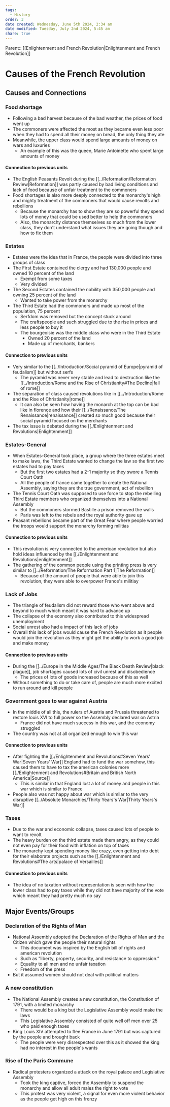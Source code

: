 ```yaml
---
tags:
  - History
order: 3
date created: Wednesday, June 5th 2024, 2:34 am
date modified: Tuesday, July 2nd 2024, 5:45 am
share: true
---
```


Parent:: [[Enlightenment and French Revolution|Enlightenment and French Revolution]]

# Causes of the French Revolution

## Causes and Connections

### Food shortage

- Following a bad harvest because of the bad weather, the prices of food went up
- The commoners were affected the most as they became even less poor when they had to spend all their money on bread, the only thing they ate
- Meanwhile, the upper class would spend large amounts of money on wars and luxuries
  - An example of this was the queen, Marie Antoinette who spent large amounts of money

#### Connection to previous units

- The English Peasants Revolt during the [[../Reformation/Reformation Review|Reformation]] was partly caused by bad living conditions and lack of food because of unfair treatment to the commoners
- Food shortages is also more deeply connected to the monarchy's high and mighty treatment of the commoners that would cause revolts and rebellions
  - Because the monarchy has to show they are so powerful they spend lots of money that could be used better to help the commoners
  - Also, the monarchy distance themselves so much from the lower class, they don't understand what issues they are going though and how to fix them

### Estates

- Estates were the idea that in France, the people were divided into three groups of class
- The First Estate contained the clergy and had 130,000 people and owned 10 percent of the land
  - Exempt from some taxes
  - Very divided
- The Second Estates contained the nobility with 350,000 people and owning 25 percent of the land
  - Wanted to take power from the monarchy
- The Third Estate had the commoners and made up most of the population, 75 percent
  - Serfdom was removed but the concept stuck around
  - The craftspeople and such struggled due to the rise in prices and less people to buy it
  - The bourgeoisie was the middle class who were in the Third Estate
    - Owned 20 percent of the land
    - Made up of merchants, bankers

#### Connection to previous units

- Very similar to the [[../Introduction/Social pyramid of Europe|pyramid of feudalism]] but without serfs
  - The pyramid was never very stable and lead to destruction like the [[../Introduction/Rome and the Rise of Christianity#The Decline|fall of rome]]
- The separation of class caused revolutions like in [[../Introduction/Rome and the Rise of Christianity|rome]]
  - It can also be seen how having the monarch at the top can be bad like in florence and how their [[../Renaissance/The Renaissance|renaissance]] created so much good because their social pyramid focused on the merchants
- The tax issue is debated during the [[./Enlightenment and Revolutions|Enlightenment]]

### Estates-General

- When Estates-General took place, a group where the three estates meet to make laws, the Third Estate wanted to change the law so the first two estates had to pay taxes
  - But the first two estates had a 2-1 majority so they swore a Tennis Court Oath
  - All the people of france came together to create the National Assembly, saying they are the true government, act of rebellion
- The Tennis Court Oath was supposed to use force to stop the rebelling Third Estate members who organized themselves into a National Assembly
  - But the commoners stormed Bastille a prison removed the walls
  - Paris was left to the rebels and the royal authority gave up
- Peasant rebellions became part of the Great Fear where people worried the troops would support the monarchy forming militias

#### Connection to previous units

- This revolution is very connected to the american revolution but also hold ideas influenced by the [[./Enlightenment and Revolutions|enlightenment]]
- The gathering of the common people using the printing press is very similar to [[../Reformation/The Reformation Part 1|The Reformation]]
  - Because of the amount of people that were able to join this revolution, they were able to overpower France's militiay

### Lack of Jobs

- The triangle of feudalism did not reward those who went above and beyond to much which meant it was hard to advance up
- The collapse of the economy also contributed to this widespread unemployment
- Social unrest also had a impact of this lack of jobs
- Overall this lack of jobs would cause the French Revolution as it people would join the revolution as they might get the ability to work a good job and make money

#### Connection to previous units

- During the [[../Europe in the Middle Ages/The Black Death Review|black plague]], job shortages caused lots of civil unrest and disobedience
  - The prices of lots of goods increased because of this as well
- Without something to do or take care of, people are much more excited to run around and kill people

### Government goes to war against Austria

- In the middle of all this, the rulers of Austria and Prussia threatened to restore louis XVI to full power so the Assembly declared war on Astria
  - France did not have much success in this war, and the economy struggled
- The country was not at all organized enough to win this war

#### Connection to previous units

- After fighting the [[./Enlightenment and Revolutions#Seven Years' War|Seven Years' War]] England had to fund the war somehow, this caused them to have to tax the american colonies more [[./Enlightenment and Revolutions#Britain and British North America|Source]]
  - This is similar in that England lost a lot of money and people in this war which is similar to France
- People also was not happy about war which is similar to the very disruptive [[../Absolute Monarchies/Thirty Years's War|Thirty Years's War]]

### Taxes

- Due to the war and economic collapse, taxes caused lots of people to want to revolt
- The heavy burden on the third estate made them angry, as they could not even pay for their food with inflation on top of taxes
- The monarchy kept spending money like crazy, even getting into debt for their elaborate projects such as the [[./Enlightenment and Revolutions#The arts|palace of Versailles]]

#### Connection to previous units

- The idea of no taxation without representation is seen with how the lower class had to pay taxes while they did not have majority of the vote which meant they had pretty much no say

## Major Events/Groups

### Declaration of the Rights of Man

- National Assembly adopted the Declaration of the Rights of Man and the Citizen which gave the people their natural rights
  - This document was inspired by the English bill of rights and american revolution
  - Such as “liberty, property, security, and resistance to oppression.”
  - Equality to all men and no unfair taxation
  - Freedom of the press
- But it assumed women should not deal with political matters

### A new constitution

- The National Assembly creates a new constitution, the Constitution of 1791, with a limited monarchy
  - There would be a king but the Legislative Assembly would make the laws
  - This Legislative Assembly consisted of quite well off men over 25 who paid enough taxes
- King Louis XIV attempted to flee France in June 1791 but was captured by the people and brought back
  - The people were very disrespected over this as it showed the king had no interest in the people's wants

### Rise of the Paris Commune

- Radical protesters organized a attack on the royal palace and Legislative Assembly
  - Took the king captive, forced the Assembly to suspend the monarchy and allow all adult males the right to vote
  - This protest was very violent, a signal for even more violent behavior as the people get high on this frenzy

